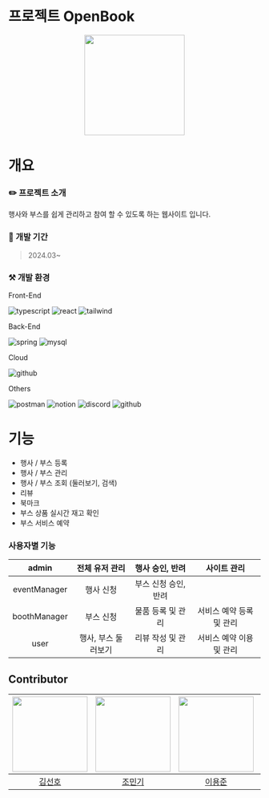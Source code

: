 # 프로젝트 OpenBook

<p align="center"><img src="https://github.com/Project-OpenBook/.github/assets/126096318/caf12569-f0ec-420e-acd8-7c9b3052cf3a" width="200" height="200"/></p>

# 개요

### ✏️ 프로젝트 소개
행사와 부스를 쉽게 관리하고 참여 할 수 있도록 하는 웹사이트 입니다.

### 📆 개발 기간
> 2024.03~

### ⚒️ 개발 환경

Front-End

![typescript](https://img.shields.io/badge/TypeScript-007ACC?style=for-the-badge&logo=typescript&logoColor=white) ![react](https://img.shields.io/badge/React-20232A?style=for-the-badge&logo=react&logoColor=61DAFB) ![tailwind](https://img.shields.io/badge/Tailwind_CSS-38B2AC?style=for-the-badge&logo=tailwind-css&logoColor=white)

Back-End

![spring](https://img.shields.io/badge/Spring-6DB33F?style=for-the-badge&logo=spring&logoColor=white) ![mysql](https://img.shields.io/badge/MySQL-00000F?style=for-the-badge&logo=mysql&logoColor=white)

Cloud

![github](https://img.shields.io/badge/Amazon_AWS-232F3E?style=for-the-badge&logo=amazon-aws&logoColor=white)

Others

![postman](https://img.shields.io/badge/Postman-FF6C37?style=for-the-badge&logo=postman&logoColor=white) ![notion](https://img.shields.io/badge/Notion-000000?style=for-the-badge&logo=notion&logoColor=white) ![discord](https://img.shields.io/badge/Discord-7289DA?style=for-the-badge&logo=discord&logoColor=white) ![github](https://img.shields.io/badge/GitHub-100000?style=for-the-badge&logo=github&logoColor=white)

# 기능
- 행사 / 부스 등록
- 행사 / 부스 관리
- 행사 / 부스 조회 (둘러보기, 검색)
- 리뷰
- 북마크
- 부스 상품 실시간 재고 확인
- 부스 서비스 예약

### 사용자별 기능
| admin | 전체 유저 관리 | 행사 승인, 반려 | 사이트 관리 |
|:----:|:----:|:----:|:----:|
| eventManager | 행사 신청 | 부스 신청 승인, 반려 |
| boothManager | 부스 신청 |  물품 등록 및 관리 | 서비스 예약 등록 및 관리 |
| user | 행사, 부스 둘러보기 | 리뷰 작성 및 관리 | 서비스 예약 이용 및 관리 | 북마크 등록 |

## Contributor
|<img width=150 src="https://avatars.githubusercontent.com/u/111634448?v=4" />|<img width=150 src="https://avatars.githubusercontent.com/u/58856846?v=4" />|<img width=150 src="https://avatars.githubusercontent.com/u/59019137?v=4" />|<img width=150 src="https://avatars.githubusercontent.com/u/105481797?v=4" />|<img width=150 src="https://avatars.githubusercontent.com/u/126096318?v=4" />|
|:----:|:----:|:----:|:----:|:----:|
| [김선호](https://github.com/Sunho-97) | [조민기](https://github.com/Nail0606) | [이용준](https://github.com/Goongam) | [문시원](https://github.com/muncool39) | [민서연](https://github.com/gitseoyeon) |
